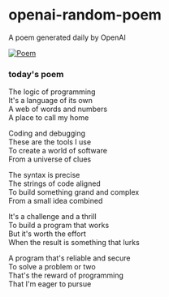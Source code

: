 
# openai-random-poem
 A poem generated daily by OpenAI

[![Poem](https://github.com/fbiego/openai-random-poem/actions/workflows/main.yml/badge.svg)](https://github.com/fbiego/openai-random-poem/actions/workflows/main.yml)

### today's poem  
  
The logic of programming  
It's a language of its own  
A web of words and numbers  
A place to call my home  
  
Coding and debugging  
These are the tools I use  
To create a world of software  
From a universe of clues  
  
The syntax is precise  
The strings of code aligned  
To build something grand and complex  
From a small idea combined  
  
It's a challenge and a thrill  
To build a program that works  
But it's worth the effort  
When the result is something that lurks  
  
A program that's reliable and secure  
To solve a problem or two  
That's the reward of programming  
That I'm eager to pursue